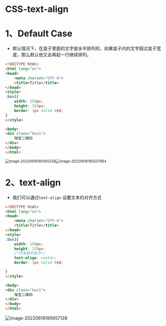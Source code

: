 # CSS-text-align

# 1、Default Case

- 默认情况下，在盒子里面的文字是水平排列的，如果盒子内的文字超过盒子宽度，那么默认他又会再起一行继续排列。

```html
<!DOCTYPE html>
<html lang="en">
<head>
    <meta charset="UTF-8">
    <title>Title</title>
</head>
<style>
.box1{
    width: 150px;
    height: 150px;
    border: 1px solid red;
}
</style>

<body>
<div class="box1">
    淘宝二维码
</div>
</body>
</html>
```

<img src="C:/Users/Administrator.DESKTOP-E0KTJ20/AppData/Roaming/Typora/typora-user-images/image-20220616195405236.png" alt="image-20220616195405236" style="zoom:80%;" /><img src="C:/Users/Administrator.DESKTOP-E0KTJ20/AppData/Roaming/Typora/typora-user-images/image-20220616195507994.png" alt="image-20220616195507994" style="zoom:80%;" />

# 2、text-align

- 我们可以通过`text-align` 设置文本的对齐方式

```html
<!DOCTYPE html>
<html lang="en">
<head>
    <meta charset="UTF-8">
    <title>Title</title>
</head>
<style>
.box1{
    width: 150px;
    height: 150px;
    /*文本居中显示*/
    text-align: center;
    border: 1px solid red;

}
</style>

<body>
<div class="box1">
    淘宝二维码
</div>
</body>
</html>
```

![image-20220616195957128](C:/Users/Administrator.DESKTOP-E0KTJ20/AppData/Roaming/Typora/typora-user-images/image-20220616195957128.png)